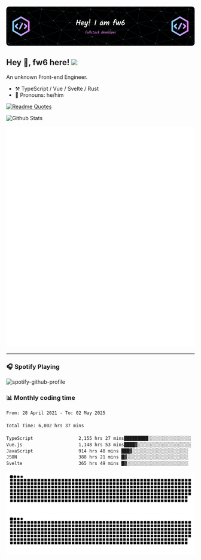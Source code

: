 ![Header](github-header-image.png)

## Hey 👋, fw6 here! <img src="https://github.githubassets.com/images/mona-whisper.gif" height="24" />


An unknown Front-end Engineer.

-   :hammer_and_pick: TypeScript / Vue / Svelte / Rust
-   :man: Pronouns: he/him


[![Readme Quotes](https://quotes-github-readme.vercel.app/api?type=horizontal&theme=algolia)](https://github.com/piyushsuthar/github-readme-quotes)



![Github Stats](https://github-readme-stats.vercel.app/api?username=fw6&bg_color=30,e96443,904e95&title_color=fff&text_color=fff)

![](https://raw.githubusercontent.com/fw6/github-stats-transparent/output/generated/overview.svg)
![](https://raw.githubusercontent.com/fw6/github-stats-transparent/output/generated/languages.svg)


---

### 🎧 Spotify Playing

<!-- ![spotify-github-profile](/img/default.svg) -->

![spotify-github-profile](https://spotify-github-profile.vercel.app/api/view.svg?uid=r6wn4hdvypv0lkzyrj0e0pjct&cover_image=true&theme=default&show_offline=true&background_color=9a10ad&interchange=true&bar_color_cover=true)



### :bar_chart: Monthly coding time 

<!--START_SECTION:waka-->

```txt
From: 28 April 2021 - To: 02 May 2025

Total Time: 6,002 hrs 37 mins

TypeScript                 2,155 hrs 27 mins█████████░░░░░░░░░░░░░░░░   35.91 %
Vue.js                     1,148 hrs 53 mins████▓░░░░░░░░░░░░░░░░░░░░   19.14 %
JavaScript                 914 hrs 48 mins ███▓░░░░░░░░░░░░░░░░░░░░░   15.24 %
JSON                       388 hrs 21 mins █▓░░░░░░░░░░░░░░░░░░░░░░░   06.47 %
Svelte                     365 hrs 49 mins █▓░░░░░░░░░░░░░░░░░░░░░░░   06.09 %
```

<!--END_SECTION:waka-->




![github contribution grid snake animation](https://raw.githubusercontent.com/platane/platane/output/github-contribution-grid-snake-dark.svg#gh-dark-mode-only)![github contribution grid snake animation](https://raw.githubusercontent.com/platane/platane/output/github-contribution-grid-snake.svg#gh-light-mode-only)
